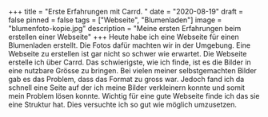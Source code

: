 +++
title = "Erste Erfahrungen mit Carrd. "
date = "2020-08-19"
draft = false
pinned = false
tags = ["Webseite", "Blumenladen"]
image = "blumenfoto-kopie.jpg"
description = "Meine ersten Erfahrungen beim erstellen einer Webseite"
+++
Heute habe ich eine Webseite für einen Blumenladen erstellt. Die Fotos dafür machten wir in der Umgebung. Eine Webseite zu erstellen ist gar nicht so schwer wie erwartet. Die Webseite erstelle ich über Carrd. Das schwierigste, wie ich finde, ist es die Bilder in eine nutzbare Grösse zu bringen. Bei vielen meiner selbstgemachten Bilder gab es das Problem, dass das Format zu gross war. Jedoch fand ich da schnell eine Seite auf der ich meine Bilder verkleinern konnte und somit mein Problem lösen konnte. Wichtig für eine gute Webseite finde ich das sie eine Struktur hat. Dies versuchte ich so gut wie möglich umzusetzen.